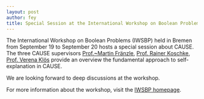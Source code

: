 ```yaml
---
layout: post
author: fey
title: Special Session at the International Workshop on Boolean Problems
---
```


The International Workshop on Boolean Problems (IWSBP) held in Bremen from September 19 to September 20 hosts a special session about CAUSE.
The three CAUSE supervisors [Prof.~Martin Fränzle](https://rtg-cause.github.io/pis/fraenzle.html), [Prof. Rainer Koschke](https://rtg-cause.github.io/pis/koschke.html), [Prof. Verena Klös](https://rtg-cause.github.io/pis/kloes.html) provide an overview the fundamental approach to self-explanation in CAUSE. 

We are looking forward to deep discussions at the workshop.

For more information about the workshop, visit the [IWSBP homepage](https://www.informatik.uni-bremen.de/iwsbp/index.php).

